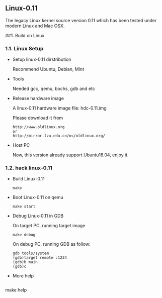 Linux-0.11
----------------------------------------------------------------------

The legacy Linux kernel source version 0.11 which has 
been tested under modern Linux and Mac OSX.

##1. Build on Linux

### 1.1. Linux Setup

* Setup linux-0.11 dirstribution

  Recommend Ubuntu, Debian, Mint

* Tools

  Needed gcc, qemu, bochs, gdb and etc

* Release hardware image 

  A linux-0.11 hardware image file: hdc-0.11.img

  Please download it from
  ```
  http://www.oldlinux.org
  or
  http://mirror.lzu.edu.cn/os/oldlinux.org/
  ```
* Host PC

  Now, this version already support Ubuntu16.04, enjoy it.

### 1.2. hack linux-0.11

* Build Linux-0.11

  ```
  make 
  ```

* Boot Linux-0.11 on qemu

  ```
  make start
  ```

* Debug Linux-0.11 in GDB

  On target PC, running target image 

  ```
  make debug
  ```

  On debug PC, running GDB as follow:

  ```
  gdb tools/system
  (gdb)target remote :1234
  (gdb)b main
  (gdb)c
  ```

* More help

  ```
make help
  ```
